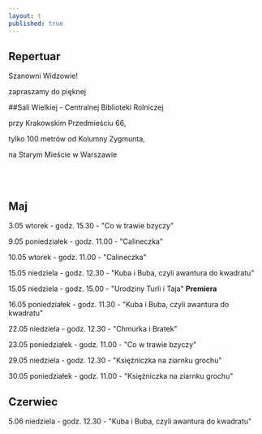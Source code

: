 ```yaml
---
layout: t
published: true
---
```
















## Repertuar  


Szanowni Widzowie!

zapraszamy do pięknej 

##Sali Wielkiej - Centralnej Biblioteki Rolniczej

przy Krakowskim Przedmieściu 66,

tylko 100 metrów od Kolumny Zygmunta, 

na Starym Mieście w Warszawie
<br /><br /><br /><br /> 





## Maj

3.05 wtorek - godz. 15.30 - "Co w trawie bzyczy"   

9.05 poniedziałek - godz. 11.00 - "Calineczka"

10.05 wtorek - godz. 11.00 - "Calineczka"   

15.05 niedziela - godz. 12.30  -  "Kuba i Buba, czyli awantura do kwadratu"

15.05 niedziela - godz. 15.00 - "Urodziny Turli i Taja" ****Premiera****

16.05 poniedziałek - godz. 11.30 - "Kuba i Buba, czyli awantura do kwadratu"

22.05 niedziela - godz. 12.30 - "Chmurka i Bratek"

23.05 poniedziałek - godz. 11.00 - "Co w trawie bzyczy"

29.05 niedziela - godz. 12.30 - "Księżniczka na ziarnku grochu"

30.05 poniedziałek - godz. 11.00 - "Księżniczka na ziarnku grochu"

## Czerwiec

5.06 niedziela - godz. 12.30  -  "Kuba i Buba, czyli awantura do kwadratu"

<br /><br />

